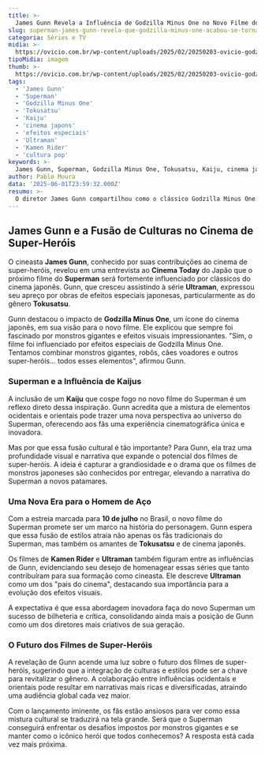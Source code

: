 ```yaml
---
title: >-
  James Gunn Revela a Influência de Godzilla Minus One no Novo Filme do Superman
slug: superman-james-gunn-revela-que-godzilla-minus-one-acabou-se-tornando-influencia
categoria: Séries e TV
midia: >-
  https://ovicio.com.br/wp-content/uploads/2025/02/20250203-ovicio-godzilla-minus.webp
tipoMidia: imagem
thumb: >-
  https://ovicio.com.br/wp-content/uploads/2025/02/20250203-ovicio-godzilla-minus.webp
tags:
  - 'James Gunn'
  - 'Superman'
  - 'Godzilla Minus One'
  - 'Tokusatsu'
  - 'Kaiju'
  - 'cinema japons'
  - 'efeitos especiais'
  - 'Ultraman'
  - 'Kamen Rider'
  - 'cultura pop'
keywords: >-
  James Gunn, Superman, Godzilla Minus One, Tokusatsu, Kaiju, cinema japonês, efeitos especiais, Ultraman, Kamen Rider, cultura pop
author: Pablo Moura
data: '2025-06-01T23:59:32.000Z'
resumo: >-
  O diretor James Gunn compartilhou como o clássico Godzilla Minus One moldou a visão para o próximo filme do Superman, destacando a inclusão de elementos Kaiju e efeitos especiais japoneses. Gunn, fã de longa data do gênero Tokusatsu, busca trazer uma nova dimensão ao universo do Homem de Aço.
---
```


## James Gunn e a Fusão de Culturas no Cinema de Super-Heróis

O cineasta **James Gunn**, conhecido por suas contribuições ao cinema de super-heróis, revelou em uma entrevista ao **Cinema Today** do Japão que o próximo filme do **Superman** será fortemente influenciado por clássicos do cinema japonês. Gunn, que cresceu assistindo à série **Ultraman**, expressou seu apreço por obras de efeitos especiais japonesas, particularmente as do gênero **Tokusatsu**.

Gunn destacou o impacto de **Godzilla Minus One**, um ícone do cinema japonês, em sua visão para o novo filme. Ele explicou que sempre foi fascinado por monstros gigantes e efeitos visuais impressionantes. "Sim, o filme foi influenciado por efeitos especiais de Godzilla Minus One. Tentamos combinar monstros gigantes, robôs, cães voadores e outros super-heróis... todos esses elementos", afirmou Gunn.

### Superman e a Influência de Kaijus

A inclusão de um **Kaiju** que cospe fogo no novo filme do Superman é um reflexo direto dessa inspiração. Gunn acredita que a mistura de elementos ocidentais e orientais pode trazer uma nova perspectiva ao universo do Superman, oferecendo aos fãs uma experiência cinematográfica única e inovadora.

Mas por que essa fusão cultural é tão importante? Para Gunn, ela traz uma profundidade visual e narrativa que expande o potencial dos filmes de super-heróis. A ideia é capturar a grandiosidade e o drama que os filmes de monstros japoneses são conhecidos por entregar, elevando a narrativa do Superman a novos patamares.

### Uma Nova Era para o Homem de Aço

Com a estreia marcada para **10 de julho** no Brasil, o novo filme do Superman promete ser um marco na história do personagem. Gunn espera que essa fusão de estilos atraia não apenas os fãs tradicionais do Superman, mas também os amantes de **Tokusatsu** e de cinema japonês.

Os filmes de **Kamen Rider** e **Ultraman** também figuram entre as influências de Gunn, evidenciando seu desejo de homenagear essas séries que tanto contribuíram para sua formação como cineasta. Ele descreve **Ultraman** como um dos "pais do cinema", destacando sua importância para a evolução dos efeitos visuais.

A expectativa é que essa abordagem inovadora faça do novo Superman um sucesso de bilheteria e crítica, consolidando ainda mais a posição de Gunn como um dos diretores mais criativos de sua geração.

### O Futuro dos Filmes de Super-Heróis

A revelação de Gunn acende uma luz sobre o futuro dos filmes de super-heróis, sugerindo que a integração de culturas e estilos pode ser a chave para revitalizar o gênero. A colaboração entre influências ocidentais e orientais pode resultar em narrativas mais ricas e diversificadas, atraindo uma audiência global cada vez maior.

Com o lançamento iminente, os fãs estão ansiosos para ver como essa mistura cultural se traduzirá na tela grande. Será que o Superman conseguirá enfrentar os desafios impostos por monstros gigantes e se manter como o icônico herói que todos conhecemos? A resposta está cada vez mais próxima.